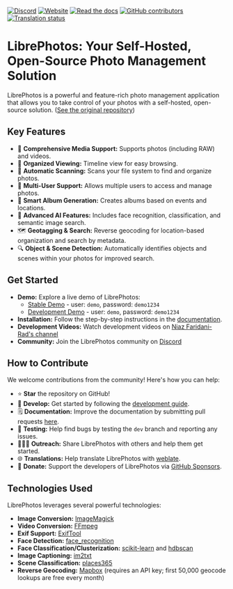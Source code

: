 [![Discord](https://img.shields.io/discord/784619049208250388?style=plastic)][discord]
[![Website](https://img.shields.io/website?down_color=lightgrey&down_message=offline&style=plastic&up_color=blue&up_message=online&url=https%3A%2F%2Flibrephotos.com)](https://librephotos.com/)
[![Read the docs](https://img.shields.io/static/v1?label=Read&message=the%20docs&color=blue&style=plastic)](https://docs.librephotos.com/)
[![GitHub contributors](https://img.shields.io/github/contributors/librephotos/librephotos?style=plastic)](https://github.com/LibrePhotos/librephotos/graphs/contributors)
<a href="https://hosted.weblate.org/engage/librephotos/">
<img src="https://hosted.weblate.org/widgets/librephotos/-/librephotos-frontend/svg-badge.svg" alt="Translation status" />
</a>

# LibrePhotos: Your Self-Hosted, Open-Source Photo Management Solution

LibrePhotos is a powerful and feature-rich photo management application that allows you to take control of your photos with a self-hosted, open-source solution.  ([See the original repository](https://github.com/LibrePhotos/librephotos))

## Key Features

*   📸 **Comprehensive Media Support:** Supports photos (including RAW) and videos.
*   📅 **Organized Viewing:** Timeline view for easy browsing.
*   📁 **Automatic Scanning:** Scans your file system to find and organize photos.
*   👥 **Multi-User Support:** Allows multiple users to access and manage photos.
*   🎉 **Smart Album Generation:** Creates albums based on events and locations.
*   👤 **Advanced AI Features:** Includes face recognition, classification, and semantic image search.
*   🗺️ **Geotagging & Search:** Reverse geocoding for location-based organization and search by metadata.
*   🔍 **Object & Scene Detection:** Automatically identifies objects and scenes within your photos for improved search.

## Get Started

*   **Demo:** Explore a live demo of LibrePhotos:
    *   [Stable Demo](https://demo1.librephotos.com/) - user: `demo`, password: `demo1234`
    *   [Development Demo](https://demo2.librephotos.com/) - user: `demo`, password: `demo1234`
*   **Installation:** Follow the step-by-step instructions in the [documentation](https://docs.librephotos.com/docs/installation/standard-install).
*   **Development Videos:** Watch development videos on [Niaz Faridani-Rad's channel](https://www.youtube.com/channel/UCZJ2pk2BPKxwbuCV9LWDR0w)
*   **Community:** Join the LibrePhotos community on [Discord][discord]

## How to Contribute

We welcome contributions from the community! Here's how you can help:

*   ⭐ **Star** the repository on GitHub!
*   🚀 **Develop:** Get started by following the [development guide](https://docs.librephotos.com/docs/development/dev-install).
*   🗒️ **Documentation:** Improve the documentation by submitting pull requests [here](https://github.com/LibrePhotos/librephotos.docs).
*   🧪 **Testing:** Help find bugs by testing the `dev` branch and reporting any issues.
*   🧑‍🤝‍🧑 **Outreach:** Share LibrePhotos with others and help them get started.
*   🌐 **Translations:** Help translate LibrePhotos with [weblate](https://hosted.weblate.org/engage/librephotos/).
*   💸 **Donate:** Support the developers of LibrePhotos via [GitHub Sponsors](https://github.com/sponsors/derneuere).

## Technologies Used

LibrePhotos leverages several powerful technologies:

*   **Image Conversion:** [ImageMagick](https://github.com/ImageMagick/ImageMagick)
*   **Video Conversion:** [FFmpeg](https://github.com/FFmpeg/FFmpeg)
*   **Exif Support:** [ExifTool](https://github.com/exiftool/exiftool)
*   **Face Detection:** [face_recognition](https://github.com/ageitgey/face_recognition)
*   **Face Classification/Clusterization:** [scikit-learn](https://scikit-learn.org/) and [hdbscan](https://github.com/scikit-learn-contrib/hdbscan)
*   **Image Captioning:** [im2txt](https://github.com/HughKu/Im2txt)
*   **Scene Classification:** [places365](http://places.csail.mit.edu/)
*   **Reverse Geocoding:** [Mapbox](https://www.mapbox.com/) (requires an API key; first 50,000 geocode lookups are free every month)

[discord]: https://discord.gg/xwRvtSDGWb